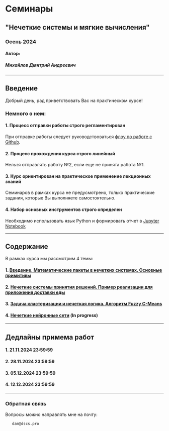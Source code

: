 # Семинары 
## "Нечеткие системы и мягкие вычисления"
### Осень 2024
#### Автор:
##### Михайлов Дмитрий Андреевич

---
## Введение

Добрый день, рад приветствовать Вас на практическом курсе!

### Немного о нем:

#### 1. Процесс отправки работы строго регламентирован
При отправке работы следует руководствоваться [флоу по работе с Github](flow.md).

#### 2. Процесс прохождения курса строго линейный
Нельзя отправлять работу №2, если еще не принята работа №1.

#### 3. Курс ориентирован на практическое применение лекционных знаний
Семинаров в рамках курса не предусмотрено, только практические задания, которые Вы выполняете самостоятельно. 

#### 4. Набор основных инструментов строго определен
Необходимо использовать язык Python и формировать отчет в [Jupyter Notebook](https://jupyter.org/)

---

## Содержание

В рамках курса мы рассмотрим 4 темы:

#### 1. [Введение. Математические пакеты в нечетких системах. Основные примитивы](task1.md)
#### 2. [Нечеткие системы принятия решений. Пример реализации для приложения доставки еды](task2.md)
#### 3. [Задача кластеризации и нечеткая логика. Алгоритм Fuzzy C-Means](task3.md)
#### 4. [Нечеткие нейронные сети](task4.md) (In progress)

---

## Дедлайны примема работ

#### 1. 21.11.2024 23:59:59
#### 2. 28.11.2024 23:59:59
#### 3. 05.12.2024 23:59:59
#### 4. 12.12.2024 23:59:59

--- 
### Обратная связь

Вопросы можно направлять мне на почту:
   ```text
      dam@dscs.pro
   ```
